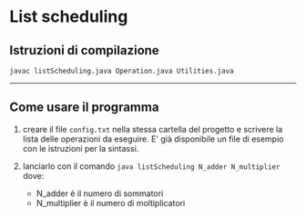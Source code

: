 # List scheduling

## Istruzioni di compilazione
`javac listScheduling.java Operation.java Utilities.java`

---

## Come usare il programma
1. creare il file `config.txt` nella stessa cartella del progetto e scrivere la lista delle operazioni da eseguire. E' già disponibile un file di esempio con le istruzioni per la sintassi.

2. lanciarlo con il comando `java listScheduling N_adder N_multiplier` dove:
    - N_adder è il numero di sommatori
    - N_multiplier è il numero di moltiplicatori
